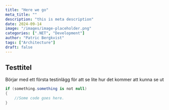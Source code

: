 ```yaml
---
title: "Here we go"
meta_title: ""
description: "this is meta description"
date: 2024-09-14
image: "/images/image-placeholder.png"
categories: [".NET", "Development"]
author: "Patric Bergkvist"
tags: ["Architecture"]
draft: false
---
```


## Testtitel
Börjar med ett första testinlägg för att se lite hur det kommer att kunna se ut

```csharp
if (something.something is not null)
{
    //Some code goes here.
}
```